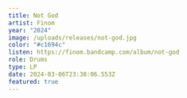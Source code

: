 ```yaml
---
title: Not God
artist: Finom
year: "2024"
image: /uploads/releases/not-god.jpg
color: "#c1694c"
listen: https://finom.bandcamp.com/album/not-god
role: Drums
type: LP
date: 2024-03-06T23:38:06.553Z
featured: true
---
```

